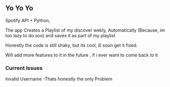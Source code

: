 ## Yo Yo Yo

Spotify API + Python,

The app Creates a Playlist of my discover wekly, Automatically (Because, im too lazy to do soo)
and saves it as part of my playlist

Honestly the code is still shaky,
but its cool, ill soon get it fixed.

Will add more features to it in the future , if i ever want to come back to it

### Current Issues

Invalid Username 
-Thats honestly the only Problem

